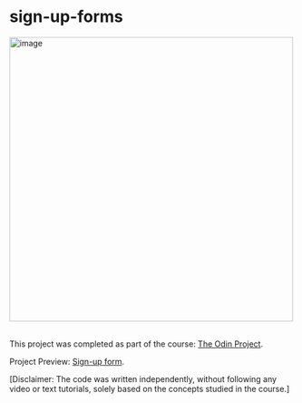 # sign-up-forms
<img src="https://github.com/user-attachments/assets/bd39f606-fe14-4c98-8512-bfa8af432952" alt="image" width="500"/>
<br><br/>

This project was completed as part of the course: [The Odin Project](https://www.theodinproject.com/lessons/node-path-intermediate-html-and-css-sign-up-form).

Project Preview: [Sign-up form](https://dasha-solomkina.github.io/sign-up-forms/).

[Disclaimer: The code was written independently, without following any video or text tutorials, solely based on the concepts studied in the course.]
